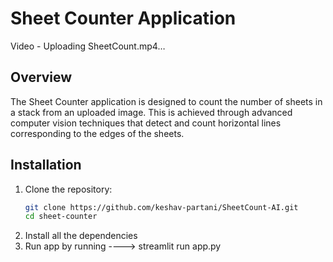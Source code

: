# Sheet Counter Application

Video - Uploading SheetCount.mp4…

## Overview

The Sheet Counter application is designed to count the number of sheets in a stack from an uploaded image. This is achieved through advanced computer vision techniques that detect and count horizontal lines corresponding to the edges of the sheets.

## Installation
1. Clone the repository:
   ```sh
   git clone https://github.com/keshav-partani/SheetCount-AI.git
   cd sheet-counter
   
2. Install all the dependencies
3. Run app by running  ---->   streamlit run app.py 
